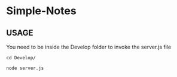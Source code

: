 # Simple-Notes


## USAGE
You need to be inside the Develop folder to invoke the server.js file

```
cd Develop/

node server.js

```